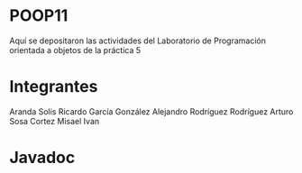 # POOP11
Aquí se depositaron las actividades del Laboratorio de Programación orientada a objetos de la práctica 5
# Integrantes 
Aranda Solis Ricardo
García González Alejandro
Rodríguez Rodríguez Arturo
Sosa Cortez Misael Ivan
# Javadoc
